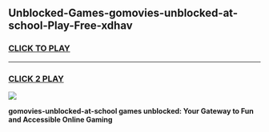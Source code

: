 
## Unblocked-Games-gomovies-unblocked-at-school-Play-Free-xdhav
<h3>
<a href="https://premium76.site?title=gomovies-unblocked-at-school&ref=12A">CLICK TO PLAY</a></h3>
<hr>

<h3>
<a href="https://premium76.site?title=gomovies-unblocked-at-school&ref=12A">CLICK 2 PLAY</a>
  
</h3>

<a href="https://premium76.site?title=gomovies-unblocked-at-school&ref=12A"><img src="https://clearcache.store/games.png"></a>


**gomovies-unblocked-at-school games unblocked: Your Gateway to Fun and Accessible Online Gaming**

